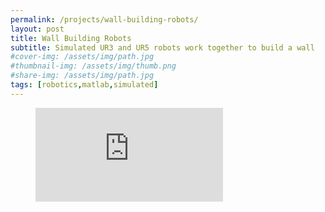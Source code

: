 ```yaml
---
permalink: /projects/wall-building-robots/
layout: post
title: Wall Building Robots
subtitle: Simulated UR3 and UR5 robots work together to build a wall
#cover-img: /assets/img/path.jpg
#thumbnail-img: /assets/img/thumb.png
#share-img: /assets/img/path.jpg
tags: [robotics,matlab,simulated]
---
```


<figure class="video_container">
  <iframe src="https://www.youtube.com/embed/7qzXWBPZQF4" title="YouTube video player" frameborder="0" allow="accelerometer; autoplay; clipboard-write; encrypted-media; gyroscope; picture-in-picture" allowfullscreen></iframe>
</figure>
